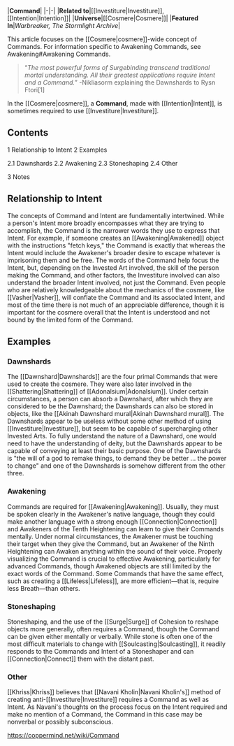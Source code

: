 |**Command**|
|-|-|
|**Related to**|[[Investiture\|Investiture]], [[Intention\|Intention]]|
|**Universe**|[[Cosmere\|Cosmere]]|
|**Featured In**|*Warbreaker, The Stormlight Archive*|

This article focuses on the [[Cosmere\|cosmere]]-wide concept of Commands. For information specific to Awakening Commands, see Awakening#Awakening Commands.
>“*The most powerful forms of Surgebinding transcend traditional mortal understanding. All their greatest applications require Intent and a Command.*”
\-Nikliasorm explaining the Dawnshards to Rysn Ftori[1]


In the [[Cosmere\|cosmere]], a **Command**, made with [[Intention\|Intent]], is sometimes required to use [[Investiture\|Investiture]].

## Contents

1 Relationship to Intent
2 Examples

2.1 Dawnshards
2.2 Awakening
2.3 Stoneshaping
2.4 Other


3 Notes


## Relationship to Intent
The concepts of Command and Intent are fundamentally intertwined. While a person's Intent more broadly encompasses what they are trying to accomplish, the Command is the narrower words they use to express that Intent. For example, if someone creates an [[Awakening\|Awakened]] object with the instructions "fetch keys," the Command is exactly that whereas the Intent would include the Awakener's broader desire to escape whatever is imprisoning them and be free. The words of the Command help focus the Intent, but, depending on the Invested Art involved, the skill of the person making the Command, and other factors, the Investiture involved can also understand the broader Intent involved, not just the Command. Even people who are relatively knowledgeable about the mechanics of the cosmere, like [[Vasher\|Vasher]], will conflate the Command and its associated Intent, and most of the time there is not much of an appreciable difference, though it is important for the cosmere overall that the Intent is understood and not bound by the limited form of the Command.

## Examples
### Dawnshards
The [[Dawnshard\|Dawnshards]] are the four primal Commands that were used to create the cosmere. They were also later involved in the [[Shattering\|Shattering]] of [[Adonalsium\|Adonalsium]]. Under certain circumstances, a person can absorb a Dawnshard, after which they are considered to be the Dawnshard; the Dawnshards can also be stored in objects, like the [[Akinah Dawnshard mural\|Akinah Dawnshard mural]]. The Dawnshards appear to be useless without some other method of using [[Investiture\|Investiture]], but seem to be capable of supercharging other Invested Arts. To fully understand the nature of a Dawnshard, one would need to have the understanding of deity, but the Dawnshards appear to be capable of conveying at least their basic purpose. One of the Dawnshards is "the will of a god to remake things, to demand they be better ... the power to change" and one of the Dawnshards is somehow different from the other three.

### Awakening
Commands are required for [[Awakening\|Awakening]]. Usually, they must be spoken clearly in the Awakener's native language, though they could make another language with a strong enough [[Connection\|Connection]] and Awakeners of the Tenth Heightening can learn to give their Commands mentally. Under normal circumstances, the Awakener must be touching their target when they give the Command, but an Awakener of the Ninth Heightening can Awaken anything within the sound of their voice. Properly visualizing the Command is crucial to effective Awakening, particularly for advanced Commands, though Awakened objects are still limited by the exact words of the Command. Some Commands that have the same effect, such as creating a [[Lifeless\|Lifeless]], are more efficient—that is, require less Breath—than others.

### Stoneshaping
Stoneshaping, and the use of the [[Surge\|Surge]] of Cohesion to reshape objects more generally, often requires a Command, though the Command can be given either mentally or verbally. While stone is often one of the most difficult materials to change with [[Soulcasting\|Soulcasting]], it readily responds to the Commands and Intent of a Stoneshaper and can [[Connection\|Connect]] them with the distant past.

### Other
[[Khriss\|Khriss]] believes that [[Navani Kholin\|Navani Kholin's]] method of creating anti-[[Investiture\|Investiture]] requires a Command as well as Intent. As Navani's thoughts on the process focus on the Intent required and make no mention of a Command, the Command in this case may be nonverbal or possibly subconscious.



https://coppermind.net/wiki/Command